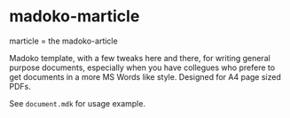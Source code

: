 # madoko-marticle

marticle = the madoko-article

Madoko template, with a few tweaks here and there, for writing general purpose documents, especially when you have collegues who prefere to get documents in a more MS Words like style. Designed for A4 page sized PDFs.

See `document.mdk` for usage example.
